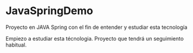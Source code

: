 # JavaSpringDemo
Proyecto en JAVA Spring con el fin de entender y estudiar esta tecnología

Empiezo a estudiar esta técnologia.
Proyecto que tendrá un seguimiento habitual.
